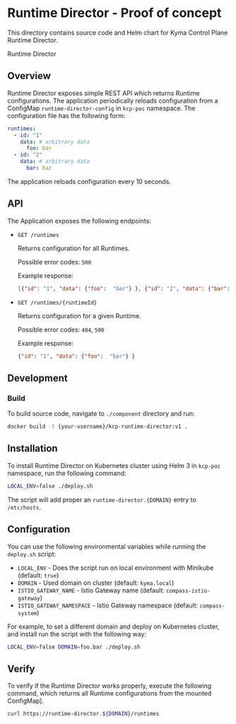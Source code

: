 # Runtime Director - Proof of concept

This directory contains source code and Helm chart for Kyma Control Plane Runtime Director.

Runtime Director 

## Overview

Runtime Director exposes simple REST API which returns Runtime configurations.
The application periodically reloads configuration from a ConfigMap `runtime-director-config` in `kcp-poc` namespace. The configuration file has the following form:

```yaml
runtimes:
  - id: "1"
    data: # arbitrary data
      foo: bar
  - id: "2"
    data: # arbitrary data
      bar: baz
```

The application reloads configuration every 10 seconds. 

## API

The Application exposes the following endpoints:

- `GET /runtimes`
   
    Returns configuration for all Runtimes.  
    
    Possible error codes: `500`
    
    Example response:
    ```json
    [{"id": "1", "data": {"foo":  "bar"} }, {"id": "2", "data": {"bar":  "baz"}}]    
    ```

- `GET /runtimes/{runtimeId}`
   
    Returns configuration for a given Runtime.  
    
    Possible error codes: `404`, `500`
    
    Example response:
    ```json
    {"id": "1", "data": {"foo":  "bar"} }    
    ```
  
  
## Development  

### Build

To build source code, navigate to `./component` directory and run:

```bash
docker build -t {your-username}/kcp-runtime-director:v1 .
```

## Installation

To install Runtime Director on Kubernetes cluster using Helm 3 in `kcp-poc` namespace, run the following command:

```bash
LOCAL_ENV=false ./deploy.sh
```

The script will add proper an `runtime-director.{DOMAIN}` entry to `/etc/hosts`.

## Configuration

You can use the following environmental variables while running the `deploy.sh` script:
 - `LOCAL_ENV` - Does the script run on local environment with Minikube (default: `true`)
 - `DOMAIN` - Used domain on cluster (default: `kyma.local`)
 - `ISTIO_GATEWAY_NAME` - Istio Gateway name (default: `compass-istio-gateway`)
 - `ISTIO_GATEWAY_NAMESPACE` - Istio Gateway namespace (default: `compass-system`)

For example, to set a different domain and deploy on Kubernetes cluster, and install run the script with the following way:

```bash
LOCAL_ENV=false DOMAIN=foo.bar ./deploy.sh
```

## Verify

To verify if the Runtime Director works properly, execute the following command, which returns all Runtime configurations from the mounted ConfigMap].

```bash
curl https://runtime-director.${DOMAIN}/runtimes
```
